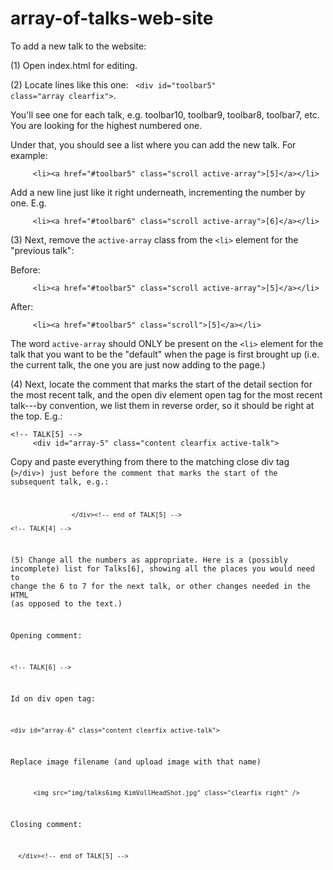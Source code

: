 array-of-talks-web-site
=======================

To add a new talk to the website:

(1) Open index.html for editing.

(2) Locate lines like this one: <code> &lt;div id="toolbar5" class="array clearfix"&gt;</code>.

You'll see one for each talk, e.g. toolbar10, toolbar9, toolbar8, toolbar7, etc.  You are looking for the highest numbered one.


Under that, you should see a list where you can add the new talk.
For example:

```
     <li><a href="#toolbar5" class="scroll active-array">[5]</a></li>

```

Add a new line just like it right underneath, incrementing the number by one.  E.g.

```
     <li><a href="#toolbar6" class="scroll active-array">[6]</a></li>

```


(3) Next, remove the <code>active-array</code> class from the <code>&lt;li&gt;</code> element 
for the "previous talk":

Before:
```
     <li><a href="#toolbar5" class="scroll active-array">[5]</a></li>

```

After:
```
     <li><a href="#toolbar5" class="scroll">[5]</a></li>

```

The word <code>active-array</code> should ONLY be present on the <code>&lt;li&gt;</code> element for the
talk that you want to be the "default" when the page is first brought up (i.e. the current talk, the one you
are just now adding to the page.)



(4) Next, locate the comment that marks the start of the detail section for the most recent talk, and the open 
div element open tag for the most recent talk---by convention, we list them in reverse order, so it should be 
right at the top.  E.g.:

```
<!-- TALK[5] -->
     <div id="array-5" class="content clearfix active-talk">
```

Copy and paste everything from there to the matching close div tag (<code>&gt;/div&gt;) just before the comment that marks the 
start of the subsequent talk, e.g.:

```
                </div><!-- end of TALK[5] -->

<!-- TALK[4] -->
```

(5) Change all the numbers as appropriate.   Here is a (possibly incomplete) list for Talks[6], showing all the places you
would need to change the 6 to 7 for the next talk, or other changes needed in the HTML (as opposed to the 
text.)

Opening comment:
```
<!-- TALK[6] -->
```

Id on div open tag:

```
<div id="array-6" class="content clearfix active-talk">
```

Replace image filename (and upload image with that name)

```
      <img src="img/talks6img_KimVollHeadShot.jpg" class="clearfix right" />
```

Closing comment:                 
```
  </div><!-- end of TALK[5] -->
```

